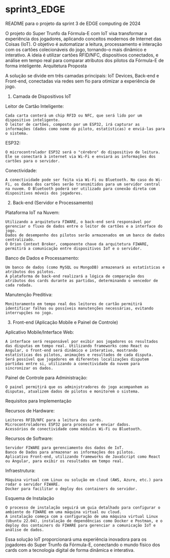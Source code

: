 # sprint3_EDGE
README para o projeto da sprint 3 de EDGE computing de 2024 


O projeto do Super Trunfo da Fórmula-E com IoT visa transformar a experiência dos jogadores, aplicando conceitos modernos de Internet das Coisas (IoT). O objetivo é automatizar a leitura, processamento e interação com os cartões colecionáveis do jogo, tornando-o mais dinâmico e interativo. A ideia é utilizar cartões RFID/NFC, dispositivos conectados, e análise em tempo real para comparar atributos dos pilotos da Fórmula-E de forma inteligente.
Arquitetura Proposta

A solução se divide em três camadas principais: IoT Devices, Back-end e Front-end, conectadas via redes sem fio para otimizar a experiência de jogo.
1. Camada de Dispositivos IoT

Leitor de Cartão Inteligente:

    Cada carta conterá um chip RFID ou NFC, que será lido por um dispositivo inteligente.
    O leitor de cartões, composto por um ESP32, irá capturar as informações (dados como nome do piloto, estatísticas) e enviá-las para o sistema.

ESP32:

    O microcontrolador ESP32 será o "cérebro" do dispositivo de leitura. Ele se conectará à internet via Wi-Fi e enviará as informações dos cartões para o servidor.

Conectividade:

    A conectividade pode ser feita via Wi-Fi ou Bluetooth. No caso do Wi-Fi, os dados dos cartões serão transmitidos para um servidor central na nuvem. O Bluetooth poderá ser utilizado para conexão direta com dispositivos móveis dos jogadores.

2. Back-end (Servidor e Processamento)

Plataforma IoT na Nuvem:

    Utilizando a arquitetura FIWARE, o back-end será responsável por gerenciar o fluxo de dados entre o leitor de cartões e a interface do jogo.
    Dados de desempenho dos pilotos serão armazenados em um banco de dados centralizado.
    O Orion Context Broker, componente chave da arquitetura FIWARE, permitirá a comunicação entre dispositivos IoT e o servidor.

Banco de Dados e Processamento:

    Um banco de dados (como MySQL ou MongoDB) armazenará as estatísticas e atributos dos pilotos.
    A plataforma de back-end realizará a lógica de comparação dos atributos dos cards durante as partidas, determinando o vencedor de cada rodada.

Manutenção Preditiva:

    Monitoramento em tempo real dos leitores de cartão permitirá identificar falhas ou possíveis manutenções necessárias, evitando interrupções no jogo.

3. Front-end (Aplicação Mobile e Painel de Controle)

Aplicativo Mobile/Interface Web:

    A interface será responsável por exibir aos jogadores os resultados das disputas em tempo real. Utilizando frameworks como React ou Angular, o front-end será dinâmico e interativo, mostrando estatísticas dos pilotos, animações e resultados de cada disputa.
    Será possível que jogadores em diferentes localizações disputem partidas entre si, utilizando a conectividade da nuvem para sincronizar os dados.

Painel de Controle para Administração:

    O painel permitirá que os administradores do jogo acompanhem as disputas, atualizem dados de pilotos e monitorem o sistema.

Requisitos para Implementação

Recursos de Hardware:

    Leitores RFID/NFC para a leitura dos cards.
    Microcontroladores ESP32 para processar e enviar dados.
    Acessórios de conectividade como módulos Wi-Fi ou Bluetooth.

Recursos de Software:

    Servidor FIWARE para gerenciamento dos dados de IoT.
    Banco de Dados para armazenar as informações dos pilotos.
    Aplicativo Front-end, utilizando frameworks de JavaScript como React ou Angular, para exibir os resultados em tempo real.

Infraestrutura:

    Máquina virtual com Linux ou solução em cloud (AWS, Azure, etc.) para rodar o servidor FIWARE.
    Docker para facilitar o deploy dos containers do servidor.

Esquema de Instalação

    O processo de instalação seguirá um guia detalhado para configurar o ambiente do FIWARE em uma máquina virtual ou cloud.
    A instalação começa com a configuração de uma máquina virtual Linux (Ubuntu 22.04), instalação de dependências como Docker e Postman, e o deploy dos containers do FIWARE para gerenciar a comunicação IoT e análise de dados.

Essa solução IoT proporcionará uma experiência inovadora para os jogadores do Super Trunfo da Fórmula-E, conectando o mundo físico dos cards com a tecnologia digital de forma dinâmica e interativa.
